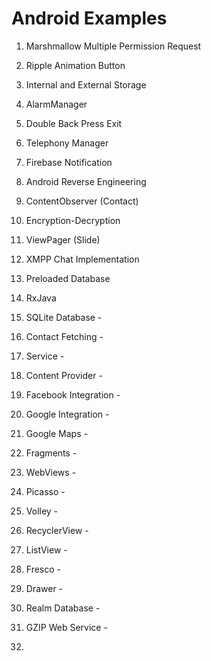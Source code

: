# Android Examples

1.  Marshmallow Multiple Permission Request
2.  Ripple Animation Button
3.  Internal and External Storage
4.  AlarmManager
5.  Double Back Press Exit
6.  Telephony Manager
7.  Firebase Notification
8.  Android Reverse Engineering
9.  ContentObserver (Contact)
10. Encryption-Decryption
11. ViewPager (Slide)
12. XMPP Chat Implementation
13. Preloaded Database
14. RxJava

7.  SQLite Database -
8.  Contact Fetching -
9.  Service -
10. Content Provider -
11. Facebook Integration -
12. Google Integration -
13. Google Maps -
14. Fragments -
15. WebViews -
16. Picasso -
17. Volley -
18. RecyclerView -
19. ListView -
20. Fresco -
21. Drawer -
22. Realm Database -
23. GZIP Web Service -
25. 
